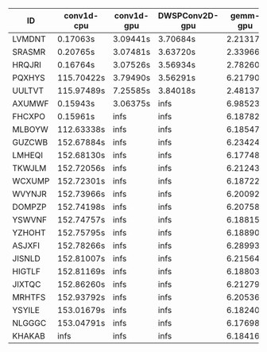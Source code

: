 |ID|conv1d-cpu|conv1d-gpu|DWSPConv2D-gpu|gemm-gpu|avg|
|-|-|-|-|-|-|
|LVMDNT|0.17063s|3.09441s|3.70684s|2.21317s|2.29626s|
|SRASMR|0.20765s|3.07481s|3.63720s|2.33966s|2.31483s|
|HRQJRI|0.16764s|3.07526s|3.56934s|2.78260s|2.39871s|
|PQXHYS|115.70422s|3.79490s|3.56291s|6.21790s|32.31998s|
|UULTVT|115.97489s|7.25585s|3.84018s|2.48137s|32.38807s|
|AXUMWF|0.15943s|3.06375s|infs|6.98523s|infs|
|FHCXPO|0.15961s|infs|infs|6.18782s|infs|
|MLBOYW|112.63338s|infs|infs|6.18547s|infs|
|GUZCWB|152.67884s|infs|infs|6.23424s|infs|
|LMHEQI|152.68130s|infs|infs|6.17748s|infs|
|TKWJLM|152.72056s|infs|infs|6.21243s|infs|
|WCXUMP|152.72301s|infs|infs|6.18722s|infs|
|WVYNJR|152.73966s|infs|infs|6.20092s|infs|
|DOMPZP|152.74198s|infs|infs|6.20758s|infs|
|YSWVNF|152.74757s|infs|infs|6.18815s|infs|
|YZHOHT|152.75795s|infs|infs|6.18890s|infs|
|ASJXFI|152.78266s|infs|infs|6.28993s|infs|
|JISNLD|152.81007s|infs|infs|6.21564s|infs|
|HIGTLF|152.81169s|infs|infs|6.18803s|infs|
|JIXTQC|152.86260s|infs|infs|6.21279s|infs|
|MRHTFS|152.93792s|infs|infs|6.20536s|infs|
|YSYILE|153.01679s|infs|infs|6.18240s|infs|
|NLGGGC|153.04791s|infs|infs|6.17698s|infs|
|KHAKAB|infs|infs|infs|6.18416s|infs|
